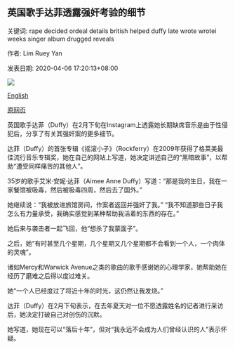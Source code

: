 ## 英国歌手达菲透露强奸考验的细节

关键词: rape decided ordeal details british helped duffy late wrote wrotei weeks singer album drugged reveals

作者: Lim Ruey Yan

发表日期: 2020-04-06 17:20:13+08:00

![](https://www.straitstimes.com/sites/default/files/styles/x_large/public/articles/2020/04/06/yq-duffy-06042020.jpg?itok=N0utrfff)

[English](British%20singer%20Duffy%20reveals%20details%20of%20rape%20ordeal.md)

[原网页](https://www.straitstimes.com/lifestyle/entertainment/british-singer-duffy-reveals-details-of-rape-ordeal)

英国歌手达菲（Duffy）在2月下旬在Instagram上透露她长期缺席音乐是由于性侵犯后，分享了有关其强奸案的更多细节。

达菲（Duffy）的首张专辑《摇滚小子》（Rockferry）在2009年获得了格莱美最佳流行音乐专辑奖，她在自己的网站上写道，她决定讲述自己的“黑暗故事”，以帮助“遭受同样痛苦的其他人”。

35岁的歌手艾米·安妮·达菲（Aimee Anne Duffy）写道：“那是我的生日，我在一家餐馆被吸毒，然后被吸毒四周，然后去了国外。”

她继续说：“我被放进旅馆房间，作案者返回并强奸了我。” “我不知道那些日子我怎么有力量承受，我确实感觉到某种帮助我活着的东西的存在。”

她后来与袭击者一起飞回，他“想杀了我蒙面子”。

之后，她“有时甚至几个星期，几个星期又几个星期都不会看到一个人，一个肉体的灵魂”。

诸如Mercy和Warwick Avenue之类的歌曲的歌手感谢她的心理学家，她帮助她在经历了磨难之后得以度过难关。

她“一个人已经度过了将近十年的时光，这仍然让我发烧。”

达菲（Duffy）在2月下旬表示，在去年夏天对一位不愿透露姓名的记者进行采访后，她决定打破自己对创伤的沉默。

她写道，她现在可以“落后十年”，但对“我永远不会成为人们曾经认识的人”表示怀疑。